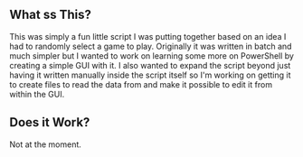 ## What ss This?
This was simply a fun little script I was putting together based on an idea I had to randomly select a game to play. Originally it was written in batch and much simpler but I wanted to work on learning some more on PowerShell by creating a simple GUI with it. I also wanted to expand the script beyond just having it written manually inside the script itself so I'm working on getting it to create files to read the data from and make it possible to edit it from within the GUI. 

## Does it Work?
Not at the moment. 